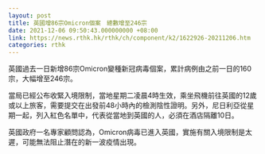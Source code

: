 ```yaml
---
layout: post
title: 英國增86宗Omicron個案　總數增至246宗
date: 2021-12-06 09:50:43.000000000 +08:00
link: https://news.rthk.hk/rthk/ch/component/k2/1622926-20211206.htm
categories: rthk
---
```


英國過去一日新增86宗Omicron變種新冠病毒個案，累計病例由之前一日的160宗，大幅增至246宗。

當局已經公布收緊入境限制，當地星期二凌晨4時生效，乘坐飛機前往英國的12歲或以上旅客，需要提交在出發前48小時內的檢測陰性證明。另外，尼日利亞從星期一起，列入紅色名單中，代表從當地到英國的人，必須在酒店隔離10日。

英國政府一名專家顧問認為，Omicron病毒已進入英國，實施有關入境限制是太遲，可能無法阻止潛在的新一波疫情出現。
